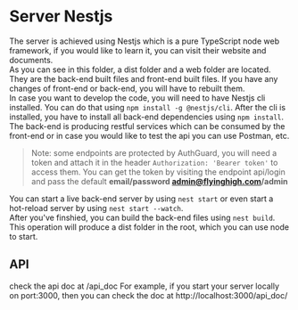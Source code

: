 # Server Nestjs

The server is achieved using Nestjs which is a pure TypeScript node web framework, if you would like to learn it, you can visit their website and documents.<br>
As you can see in this folder, a dist folder and a web folder are located. They are the back-end built files and front-end built files. If you have any changes of front-end or back-end, you will have to rebuilt them.<br>
In case you want to develop the code, you will need to have Nestjs cli installed. You can do that using `npm install -g @nestjs/cli`. After the cli is installed, you have to install all back-end dependencies using `npm install`. <br>
The back-end is producing restful services which can be consumed by the front-end or in case you would like to test the api you can use Postman, etc. <br>

> Note: some endpoints are protected by AuthGuard, you will need a token and attach it in the header `Authorization: 'Bearer token'` to access them. You can get the token by visiting the endpoint api/login and pass the default **email/password admin@flyinghigh.com/admin** <br>

You can start a live back-end server by using `nest start` or even start a hot-reload server by using `nest start --watch`.<br>
After you've finshied, you can build the back-end files using `nest build`. This operation will produce a dist folder in the root, which you can use node to start.<br>

## API
check the api doc at /api_doc
For example, if you start your server locally on port:3000, then you can check the doc at http://localhost:3000/api_doc/
